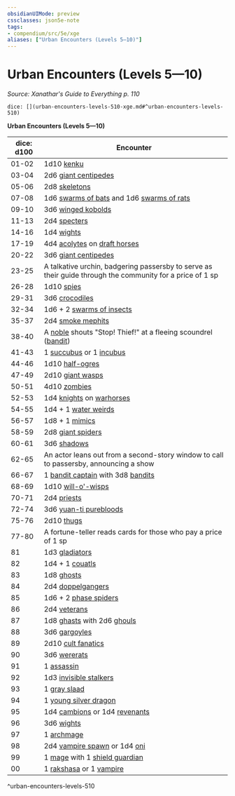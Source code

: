 ```yaml
---
obsidianUIMode: preview
cssclasses: json5e-note
tags:
- compendium/src/5e/xge
aliases: ["Urban Encounters (Levels 5—10)"]
---
```

# Urban Encounters (Levels 5—10)
*Source: Xanathar's Guide to Everything p. 110* 

`dice: [](urban-encounters-levels-510-xge.md#^urban-encounters-levels-510)`

**Urban Encounters (Levels 5—10)**

| dice: d100 | Encounter |
|------------|-----------|
| 01-02 | 1d10 [kenku](4-Resources/Compendium/bestiary/humanoid/kenku.md) |
| 03-04 | 2d6 [giant centipedes](4-Resources/Compendium/bestiary/beast/giant-centipede.md) |
| 05-06 | 2d8 [skeletons](4-Resources/Compendium/bestiary/undead/skeleton.md) |
| 07-08 | 1d6 [swarms of bats](4-Resources/Compendium/bestiary/beast/swarm-of-bats.md) and 1d6 [swarms of rats](4-Resources/Compendium/bestiary/beast/swarm-of-rats.md) |
| 09-10 | 3d6 [winged kobolds](4-Resources/Compendium/bestiary/humanoid/winged-kobold.md) |
| 11-13 | 2d4 [specters](4-Resources/Compendium/bestiary/undead/specter.md) |
| 14-16 | 1d4 [wights](4-Resources/Compendium/bestiary/undead/wight.md) |
| 17-19 | 4d4 [acolytes](4-Resources/Compendium/bestiary/humanoid/acolyte.md) on [draft horses](4-Resources/Compendium/bestiary/beast/draft-horse.md) |
| 20-22 | 3d6 [giant centipedes](4-Resources/Compendium/bestiary/beast/giant-centipede.md) |
| 23-25 | A talkative urchin, badgering passersby to serve as their guide through the community for a price of 1 sp |
| 26-28 | 1d10 [spies](4-Resources/Compendium/bestiary/humanoid/spy.md) |
| 29-31 | 3d6 [crocodiles](4-Resources/Compendium/bestiary/beast/crocodile.md) |
| 32-34 | 1d6 + 2 [swarms of insects](4-Resources/Compendium/bestiary/beast/swarm-of-insects.md) |
| 35-37 | 2d4 [smoke mephits](4-Resources/Compendium/bestiary/elemental/smoke-mephit.md) |
| 38-40 | A [noble](4-Resources/Compendium/bestiary/humanoid/noble.md) shouts "Stop! Thief!" at a fleeing scoundrel ([bandit](4-Resources/Compendium/bestiary/humanoid/bandit.md)) |
| 41-43 | 1 [succubus](4-Resources/Compendium/bestiary/fiend/succubus.md) or 1 [incubus](4-Resources/Compendium/bestiary/fiend/incubus.md) |
| 44-46 | 1d10 [half-ogres](4-Resources/Compendium/bestiary/giant/half-ogre-ogrillon.md) |
| 47-49 | 2d10 [giant wasps](4-Resources/Compendium/bestiary/beast/giant-wasp.md) |
| 50-51 | 4d10 [zombies](4-Resources/Compendium/bestiary/undead/zombie.md) |
| 52-53 | 1d4 [knights](4-Resources/Compendium/bestiary/humanoid/knight.md) on [warhorses](4-Resources/Compendium/bestiary/beast/warhorse.md) |
| 54-55 | 1d4 + 1 [water weirds](4-Resources/Compendium/bestiary/elemental/water-weird.md) |
| 56-57 | 1d8 + 1 [mimics](4-Resources/Compendium/bestiary/monstrosity/mimic.md) |
| 58-59 | 2d8 [giant spiders](4-Resources/Compendium/bestiary/beast/giant-spider.md) |
| 60-61 | 3d6 [shadows](4-Resources/Compendium/bestiary/undead/shadow.md) |
| 62-65 | An actor leans out from a second-story window to call to passersby, announcing a show |
| 66-67 | 1 [bandit captain](4-Resources/Compendium/bestiary/humanoid/bandit-captain.md) with 3d8 [bandits](4-Resources/Compendium/bestiary/humanoid/bandit.md) |
| 68-69 | 1d10 [will-o'-wisps](4-Resources/Compendium/bestiary/undead/will-o-wisp.md) |
| 70-71 | 2d4 [priests](4-Resources/Compendium/bestiary/humanoid/priest.md) |
| 72-74 | 3d6 [yuan-ti purebloods](4-Resources/Compendium/bestiary/humanoid/yuan-ti-pureblood.md) |
| 75-76 | 2d10 [thugs](4-Resources/Compendium/bestiary/humanoid/thug.md) |
| 77-80 | A fortune-teller reads cards for those who pay a price of 1 sp |
| 81 | 1d3 [gladiators](4-Resources/Compendium/bestiary/humanoid/gladiator.md) |
| 82 | 1d4 + 1 [couatls](4-Resources/Compendium/bestiary/celestial/couatl.md) |
| 83 | 1d8 [ghosts](4-Resources/Compendium/bestiary/undead/ghost.md) |
| 84 | 2d4 [doppelgangers](4-Resources/Compendium/bestiary/monstrosity/doppelganger.md) |
| 85 | 1d6 + 2 [phase spiders](4-Resources/Compendium/bestiary/monstrosity/phase-spider.md) |
| 86 | 2d4 [veterans](4-Resources/Compendium/bestiary/humanoid/veteran.md) |
| 87 | 1d8 [ghasts](4-Resources/Compendium/bestiary/undead/ghast.md) with 2d6 [ghouls](4-Resources/Compendium/bestiary/undead/ghoul.md) |
| 88 | 3d6 [gargoyles](4-Resources/Compendium/bestiary/elemental/gargoyle.md) |
| 89 | 2d10 [cult fanatics](4-Resources/Compendium/bestiary/humanoid/cult-fanatic.md) |
| 90 | 3d6 [wererats](4-Resources/Compendium/bestiary/humanoid/wererat.md) |
| 91 | 1 [assassin](4-Resources/Compendium/bestiary/humanoid/assassin.md) |
| 92 | 1d3 [invisible stalkers](4-Resources/Compendium/bestiary/elemental/invisible-stalker.md) |
| 93 | 1 [gray slaad](4-Resources/Compendium/bestiary/aberration/gray-slaad.md) |
| 94 | 1 [young silver dragon](4-Resources/Compendium/bestiary/dragon/young-silver-dragon.md) |
| 95 | 1d4 [cambions](4-Resources/Compendium/bestiary/fiend/cambion.md) or 1d4 [revenants](4-Resources/Compendium/bestiary/undead/revenant.md) |
| 96 | 3d6 [wights](4-Resources/Compendium/bestiary/undead/wight.md) |
| 97 | 1 [archmage](4-Resources/Compendium/bestiary/humanoid/archmage.md) |
| 98 | 2d4 [vampire spawn](4-Resources/Compendium/bestiary/undead/vampire-spawn.md) or 1d4 [oni](4-Resources/Compendium/bestiary/giant/oni.md) |
| 99 | 1 [mage](4-Resources/Compendium/bestiary/humanoid/mage.md) with 1 [shield guardian](4-Resources/Compendium/bestiary/construct/shield-guardian.md) |
| 00 | 1 [rakshasa](4-Resources/Compendium/bestiary/fiend/rakshasa.md) or 1 [vampire](4-Resources/Compendium/bestiary/undead/vampire.md) |
^urban-encounters-levels-510